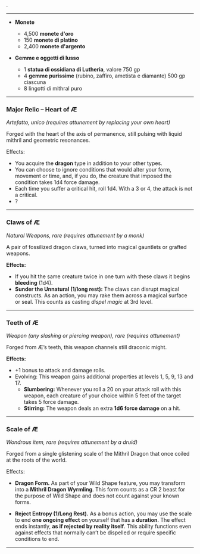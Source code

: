 .

---
- **Monete**
    - 4,500 **monete d'oro**
    - 150 **monete di platino**
    - 2,400 **monete d'argento**

- **Gemme e oggetti di lusso**
    - 1 **statua di ossidiana di Lutheria**, valore 750 gp
    - 4 **gemme purissime** (rubino, zaffiro, ametista e diamante) 500 gp ciascuna
    - 8 lingotti di mithral puro

---
### Major Relic – Heart of Æ
_Artefatto, unico (requires attunement by replacing your own heart)_

Forged with the heart of the axis of permanence, still pulsing with liquid mithril and geometric resonances.

Effects:
- You acquire the **dragon** type in addition to your other types.
- You can choose to ignore conditions that would alter your form, movement or time, and, if you do, the creature that imposed the condition takes 1d4 force damage.
- Each time you suffer a critical hit, roll 1d4. With a 3 or 4, the attack is not a critical.
- ?

---
### Claws of Æ
*Natural Weapons, rare (requires attunement by a monk)*

A pair of fossilized dragon claws, turned into magical gauntlets or grafted weapons.

**Effects:**
- If you hit the same creature twice in one turn with these claws it begins **bleeding** (1d4).
- **Sunder the Unnatural (1/long rest):** The claws can disrupt magical constructs. As an action, you may rake them across a magical surface or seal. This counts as casting _dispel magic_ at 3rd level.

---
### Teeth of Æ 
_Weapon (any slashing or piercing weapon), rare (requires attunement)_ 

Forged from Æ’s teeth, this weapon channels still draconic might.

**Effects:**
- +1 bonus to attack and damage rolls.
- Evolving: This weapon gains additional properties at levels 1, 5, 9, 13 and 17.
	- **Slumbering:** Whenever you roll a 20 on your attack roll with this weapon, each creature of your choice within 5 feet of the target takes 5 force damage.
	- **Stirring:** The weapon deals an extra **1d6 force damage** on a hit.

---
### Scale of Æ
_Wondrous item, rare (requires attunement by a druid)_

Forged from a single glistening scale of the Mithril Dragon that once coiled at the roots of the world. 

Effects:
- **Dragon Form.** As part of your Wild Shape feature, you may transform into a **Mithril Dragon Wyrmling**. This form counts as a CR 2 beast for the purpose of Wild Shape and does not count against your known forms. 

- **Reject Entropy (1/Long Rest).** As a bonus action, you may use the scale to end **one ongoing effect** on yourself that has a **duration**. The effect ends instantly, **as if rejected by reality itself**. This ability functions even against effects that normally can’t be dispelled or require specific conditions to end.

---




